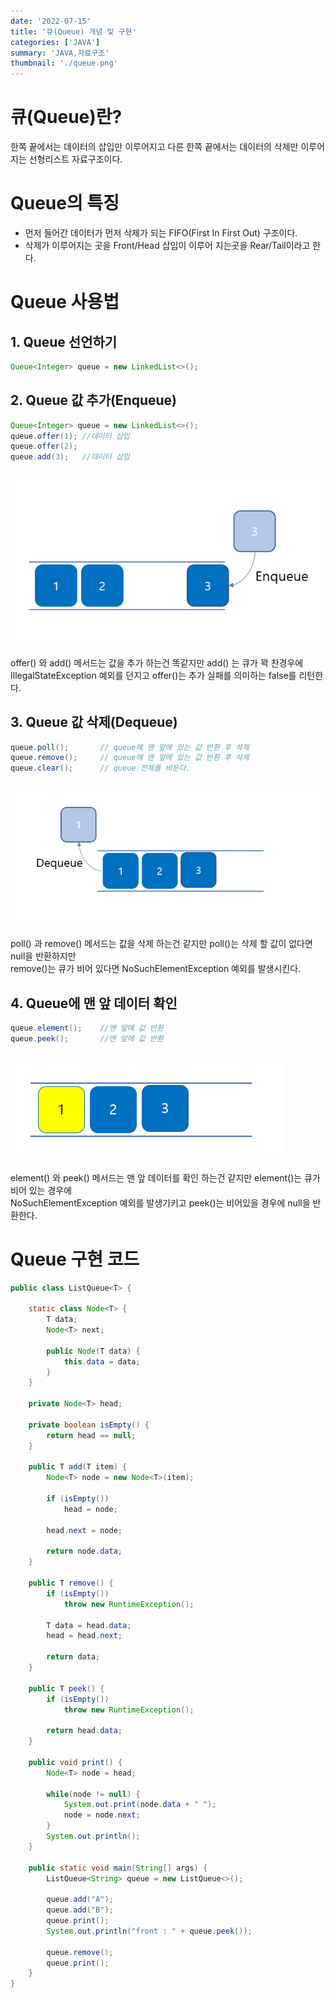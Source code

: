 ```yaml
---
date: '2022-07-15'
title: '큐(Queue) 개념 및 구현'
categories: ['JAVA']
summary: 'JAVA,자료구조'
thumbnail: './queue.png'
---
```


# 큐(Queue)란?
한쪽 끝에서는 데이터의 삽입만 이루어지고 다른 한쪽 끝에서는 데이터의 삭제만 이루어지는 선형리스트 자료구조이다.

# Queue의 특징
- 먼저 들어간 데이터가 먼저 삭제가 되는 FIFO(First In First Out) 구조이다.
- 삭제가 이루어지는 곳을 Front/Head 삽입이 이루어 지는곳을 Rear/Tail이라고 한다.

# Queue 사용법
## 1. Queue 선언하기
```java
Queue<Integer> queue = new LinkedList<>();
```

## 2. Queue 값 추가(Enqueue)
```java
Queue<Integer> queue = new LinkedList<>();
queue.offer(1); //데이터 삽입
queue.offer(2);
queue.add(3);   //데이터 삽입
```
## <img src="./queue1.png" />
offer() 와 add() 메서드는 값을 추가 하는건 똑같지만 add() 는 큐가 꽉 찬경우에 IllegalStateException 예외를 던지고 offer()는 추가 실패를 의미하는 false를 리턴한다.

## 3. Queue 값 삭제(Dequeue)
```java
queue.poll();       // queue에 맨 앞에 있는 값 반환 후 삭제
queue.remove();     // queue에 맨 앞에 있는 값 반환 후 삭제
queue.clear();      // queue 전체를 비운다.
```
## <img src="./queue2.png" />
poll() 과 remove() 메서드는 값을 삭제 하는건 같지만 poll()는 삭제 할 값이 없다면 null을 반환하지만<br/>
remove()는 큐가 비어 있다면 NoSuchElementException 예외를 발생시킨다.

## 4. Queue에 맨 앞 데이터 확인
```java
queue.element();    //맨 앞에 값 반환
queue.peek();       //맨 앞에 값 반환
```
## <img src="./queue3.png" />
element() 와 peek() 메서드는 맨 앞 데이터를 확인 하는건 같지만 element()는 큐가 비어 있는 경우에<br/>
NoSuchElementException 예외를 발생기키고 peek()는 비어있을 경우에 null을 반환한다.

# Queue 구현 코드
```java
public class ListQueue<T> {

    static class Node<T> {
        T data;
        Node<T> next;

        public Node(T data) {
            this.data = data;
        }
    }

    private Node<T> head;

    private boolean isEmpty() {
        return head == null;
    }

    public T add(T item) {
        Node<T> node = new Node<T>(item);

        if (isEmpty())
            head = node;

        head.next = node;

        return node.data;
    }

    public T remove() {
        if (isEmpty())
            throw new RuntimeException();

        T data = head.data;
        head = head.next;

        return data;
    }

    public T peek() {
        if (isEmpty())
            throw new RuntimeException();

        return head.data;
    }

    public void print() {
        Node<T> node = head;

        while(node != null) {
            System.out.print(node.data + " ");
            node = node.next;
        }
        System.out.println();
    }

    public static void main(String[] args) {
        ListQueue<String> queue = new ListQueue<>();

        queue.add("A");
        queue.add("B");
        queue.print();
        System.out.println("front : " + queue.peek());

        queue.remove();
        queue.print();
    }
}
```